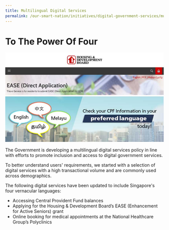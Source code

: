 ```yaml
---
title: Multilingual Digital Services 
permalink: /our-smart-nation/initiatives/digital-government-services/multilingual-digital-services
---
```


# To The Power Of Four

![multilingual digital services](/images/our-smart-nation/Initiatives/multilingual-digital-services.jpeg)

The Government is developing a multilingual digital services policy in line with efforts to promote inclusion and access to digital government services.

To better understand users' requirements, we started with a selection of digital services with a high transactional volume and are commonly used across demographics. 

The following digital services have been updated to include Singapore's four vernacular languages:

- Accessing Central Provident Fund balances
- Applying for the Housing & Development Board’s EASE (Enhancement for Active Seniors) grant
- Online booking for medical appointments at the National Healthcare Group’s Polyclinics 
